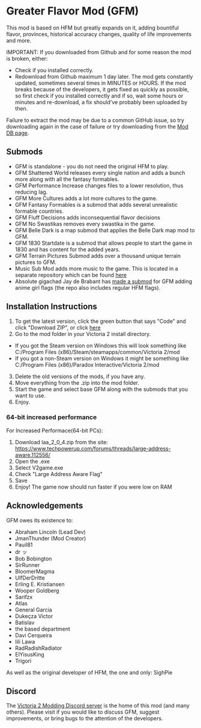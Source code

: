 # Greater Flavor Mod (GFM)

This mod is based on HFM but greatly expands on it, adding bountiful flavor, provinces, historical accuracy changes, quality of life improvements and more.

IMPORTANT: If you downloaded from Github and for some reason the mod is broken, either:
- Check if you installed correctly.
- Redownload from Github maximum 1 day later.
The mod gets constantly updated, sometimes several times in MINUTES or HOURS. If the mod breaks because of the developers, it gets fixed as quickly as possible, so first check if you installed correctly and if so, wait some hours or minutes and re-download, a fix should've probably been uploaded by then.

Failure to extract the mod may be due to a common GitHub issue, so try downloading again in the case of failure or try downloading from the [Mod DB page](https://www.moddb.com/mods/gfm).

## Submods
  * GFM is standalone - you do not need the original HFM to play.
  * GFM Shattered World releases every single nation and adds a bunch more along with all the fantasy formables.
  * GFM Performance Increase changes files to a lower resolution, thus reducing lag.
  * GFM More Cultures adds a lot more cultures to the game.
  * GFM Fantasy Formables is a submod that adds several unrealistic formable countries.
  * GFM Fluff Decisions adds inconsequential flavor decisions
  * GFM No Swastikas removes every swastika in the game.
  * GFM Belle Dark is a map submod that applies the Belle Dark map mod to GFM.
  * GFM 1830 Startdate is a submod that allows people to start the game in 1830 and has content for the added years.
  * GFM Terrain Pictures Submod adds over a thousand unique terrain pictures to GFM.
  * Music Sub Mod adds more music to the game. This is located in a separate repository which can be found [here]( https://github.com/Elijah-maker/GFM-Music-Submod)
  * Absolute gigachad Jay de Brabant has [made a submod]( https://github.com/LePetitJayJay/Victoria-2-Anime-Flags-Mod) for GFM adding anime girl flags (the repo also includes regular HFM flags).

## Installation Instructions

1. To get the latest version, click the green button that says "Code" and click "Download ZIP", or click [here](https://github.com/JmanThunder/HFM-Expanded/archive/refs/heads/master.zip)
2. Go to the mod folder in your Victoria 2 install directory.
  * If you got the Steam version on Windows this will look something like C:/Program Files (x86)/Steam/steamapps/common/Victoria 2/mod
  * If you got a non-Steam version on Windows it might be something like C:/Program Files (x86)/Paradox Interactive/Victoria 2/mod
3. Delete the old versions of the mods, if you have any.
4. Move everything from the .zip into the mod folder.
5. Start the game and select base GFM along with the submods that you want to use.
6. Enjoy.

### 64-bit increased performance

For Increased Performace(64-bit PCs):
1. Download laa_2_0_4.zip from the site: https://www.techpowerup.com/forums/threads/large-address-aware.112556/
2. Open the .exe
3. Select V2game.exe
4. Check "Large Address Aware Flag"
5. Save
6. Enjoy! The game now should run faster if you were low on RAM

## Acknowledgements

GFM owes its existence to:
* Abraham Lincoln (Lead Dev)
* JmanThunder (Mod Creator)
* Pauil81
* dr ッ
* Bob Bobington
* SirRunner
* BloomerMagma
* UlfDerDritte
* Erling E. Kristiansen
* Wooper Goldberg
* Sarifzx
* Atlas
* General Garcia
* Dukeçza Victor
* Batislav
* the based department
* Davi Cerqueira
* lili Lawa
* RadRadishRadiator
* ElYisusKing
* Trigori


As well as the original developer of HFM, the one and only: SighPie

## Discord

The [Victoria 2 Modding Discord server](https://discord.gg/qz73ZEH) is the home of this mod (and many others). Please visit if you would like to discuss GFM, suggest improvements, or bring bugs to the attention of the developers.
